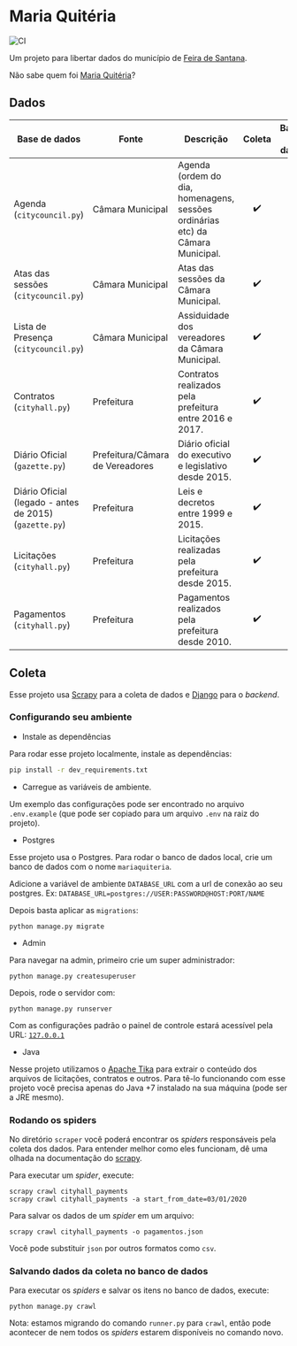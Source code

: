 # Maria Quitéria

![CI](https://github.com/DadosAbertosDeFeira/maria-quiteria/workflows/CI/badge.svg)

Um projeto para libertar dados do município de [Feira de Santana](https://pt.wikipedia.org/wiki/Feira_de_Santana).

Não sabe quem foi [Maria Quitéria](https://pt.wikipedia.org/wiki/Maria_Quit%C3%A9ria)?

## Dados

| Base de dados | Fonte | Descrição        | Coleta          | Banco de dados | Download |
| ------------- | ------------- | ------------- |:-------------:|:-----:|:-----:|
| Agenda (`citycouncil.py`) | Câmara Municipal | Agenda (ordem do dia, homenagens, sessões ordinárias etc) da Câmara Municipal. | :heavy_check_mark: | :heavy_check_mark: | 🔜 |
| Atas das sessões (`citycouncil.py`) | Câmara Municipal | Atas das sessões da Câmara Municipal. | :heavy_check_mark: | :heavy_check_mark: | 🔜 |
| Lista de Presença (`citycouncil.py`) | Câmara Municipal | Assiduidade dos vereadores da Câmara Municipal. | :heavy_check_mark: | :heavy_check_mark: | 🔜 |
| Contratos (`cityhall.py`) | Prefeitura | Contratos realizados pela prefeitura entre 2016 e 2017. | :heavy_check_mark: | 🔜 | [Kaggle](https://www.kaggle.com/anapaulagomes/contratos-da-prefeitura-de-feira-de-santana) |
| Diário Oficial (`gazette.py`) | Prefeitura/Câmara de Vereadores | Diário oficial do executivo e legislativo desde 2015. | :heavy_check_mark: | :heavy_check_mark: | [Kaggle](https://www.kaggle.com/anapaulagomes/dirios-oficiais-de-feira-de-santana)  |
| Diário Oficial (legado - antes de 2015) (`gazette.py`) | Prefeitura | Leis e decretos entre 1999 e 2015. | :heavy_check_mark: | :heavy_check_mark: | [Kaggle](https://www.kaggle.com/anapaulagomes/dirios-oficiais-de-feira-de-santana-at-2015) |
| Licitações (`cityhall.py`) | Prefeitura | Licitações realizadas pela prefeitura desde 2015. | :heavy_check_mark: | 🔜 | [Kaggle](https://www.kaggle.com/anapaulagomes/licitaes-da-prefeitura-de-feira-de-santana) |
| Pagamentos (`cityhall.py`) | Prefeitura | Pagamentos realizados pela prefeitura desde 2010. | :heavy_check_mark: | 🔜 | [Kaggle](https://www.kaggle.com/anapaulagomes/pagamentos-da-prefeitura-de-feira-de-santana) |

## Coleta

Esse projeto usa [Scrapy](https://docs.scrapy.org/en/latest/) para a coleta de dados
e [Django](https://www.djangoproject.com/) para o _backend_.

### Configurando seu ambiente

* Instale as dependências

Para rodar esse projeto localmente, instale as dependências:

```bash
pip install -r dev_requirements.txt
```

* Carregue as variáveis de ambiente.

Um exemplo das configurações pode ser encontrado no arquivo `.env.example` 
(que pode ser copiado para um arquivo `.env` na raiz do projeto).

* Postgres

Esse projeto usa o Postgres. Para rodar o banco de dados local, crie um
banco de dados com o nome `mariaquiteria`. 

Adicione a variável de ambiente `DATABASE_URL` com a url de conexão ao seu postgres. 
Ex: `DATABASE_URL=postgres://USER:PASSWORD@HOST:PORT/NAME`

Depois basta aplicar as `migrations`:

```
python manage.py migrate
```

* Admin

Para navegar na admin, primeiro crie um super administrador:
```
python manage.py createsuperuser
```

Depois, rode o servidor com:
```
python manage.py runserver
```

Com as configurações padrão o painel de controle estará acessível pela URL: [`127.0.0.1`](http://127.0.0.1:8000)

* Java

Nesse projeto utilizamos o [Apache Tika](https://tika.apache.org/download.html)
para extrair o conteúdo dos arquivos de licitações, contratos e outros.
Para tê-lo funcionando com esse projeto você precisa apenas do Java +7
instalado na sua máquina (pode ser a JRE mesmo).

### Rodando os spiders

No diretório `scraper` você poderá encontrar os _spiders_ responsáveis pela
coleta dos dados. Para entender melhor como eles funcionam, dê uma olhada
na documentação do [scrapy](https://docs.scrapy.org/).

Para executar um _spider_, execute:

```
scrapy crawl cityhall_payments
scrapy crawl cityhall_payments -a start_from_date=03/01/2020
```

Para salvar os dados de um _spider_ em um arquivo:

```
scrapy crawl cityhall_payments -o pagamentos.json
```

Você pode substituir `json` por outros formatos como `csv`.


### Salvando dados da coleta no banco de dados

Para executar os _spiders_ e salvar os itens no banco de dados, execute:

```
python manage.py crawl
```

Nota: estamos migrando do comando `runner.py` para `crawl`, então pode acontecer
de nem todos os _spiders_ estarem disponíveis no comando novo.
